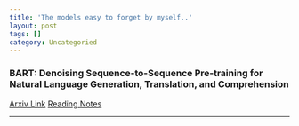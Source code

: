 ```yaml
---
title: 'The models easy to forget by myself..'
layout: post
tags: []
category: Uncategoried
---
```

### BART: Denoising Sequence-to-Sequence Pre-training for Natural Language Generation, Translation, and Comprehension
  [Arxiv Link](https://arxiv.org/abs/1910.13461)
  [Reading Notes](https://zhuanlan.zhihu.com/p/90173832 "BART")

------------
